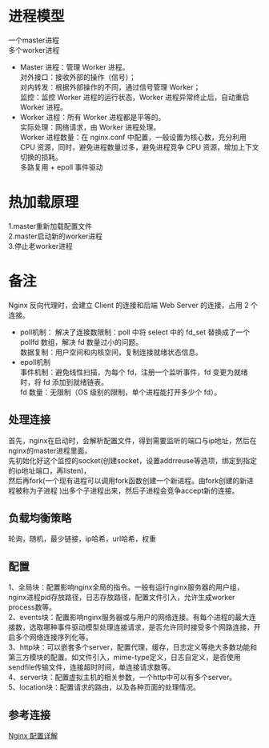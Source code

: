 # 进程模型
一个master进程  
多个worker进程  
* Master 进程：管理 Worker 进程。  
对外接口：接收外部的操作（信号）；  
对内转发：根据外部操作的不同，通过信号管理 Worker；  
监控：监控 Worker 进程的运行状态，Worker 进程异常终止后，自动重启 Worker 进程。  
* Worker 进程：所有 Worker 进程都是平等的。  
实际处理：网络请求，由 Worker 进程处理。  
Worker 进程数量：在 nginx.conf 中配置，一般设置为核心数，充分利用 CPU 资源，同时，避免进程数量过多，避免进程竞争 CPU 资源，增加上下文切换的损耗。  
多路复用 + epoll 事件驱动  

# 热加载原理
1.master重新加载配置文件  
2.master启动新的worker进程  
3.停止老worker进程  

# 备注
Nginx 反向代理时，会建立 Client 的连接和后端 Web Server 的连接，占用 2 个连接。   
* poll机制： 
解决了连接数限制：poll 中将 select 中的 fd_set 替换成了一个 pollfd 数组，解决 fd 数量过小的问题。  
数据复制：用户空间和内核空间，复制连接就绪状态信息。  
* epoll机制  
事件机制：避免线性扫描，为每个 fd，注册一个监听事件，fd 变更为就绪时，将 fd 添加到就绪链表。  
fd 数量：无限制（OS 级别的限制，单个进程能打开多少个 fd）。  

## 处理连接
首先，nginx在启动时，会解析配置文件，得到需要监听的端口与ip地址，然后在nginx的master进程里面，  
先初始化好这个监控的socket(创建socket，设置addrreuse等选项，绑定到指定的ip地址端口，再listen)，  
然后再fork(一个现有进程可以调用fork函数创建一个新进程。由fork创建的新进程被称为子进程 )出多个子进程出来，然后子进程会竞争accept新的连接。  

## 负载均衡策略
轮询，随机，最少链接，ip哈希，url哈希，权重  

## 配置
1、全局块：配置影响nginx全局的指令。一般有运行nginx服务器的用户组，nginx进程pid存放路径，日志存放路径，配置文件引入，允许生成worker process数等。  
2、events块：配置影响nginx服务器或与用户的网络连接。有每个进程的最大连接数，选取哪种事件驱动模型处理连接请求，是否允许同时接受多个网路连接，开启多个网络连接序列化等。  
3、http块：可以嵌套多个server，配置代理，缓存，日志定义等绝大多数功能和第三方模块的配置。如文件引入，mime-type定义，日志自定义，是否使用sendfile传输文件，连接超时时间，单连接请求数等。  
4、server块：配置虚拟主机的相关参数，一个http中可以有多个server。  
5、location块：配置请求的路由，以及各种页面的处理情况。  

## 参考连接
[Nginx 配置详解](https://www.runoob.com/w3cnote/nginx-setup-intro.html)  
